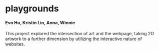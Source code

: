 # playgrounds
#### Evo Hu, Kristin Lin, Anna, Winnie

This project explored the intersection of art and the webpage, taking 2D artwork to a further dimension by utilizing the interactive nature of websites.



